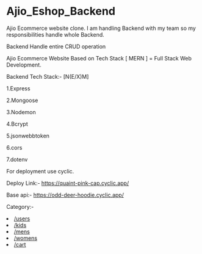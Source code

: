 # Ajio_Eshop_Backend

Ajio Ecommerce website clone. I am handling Backend with my team so my responsibilities handle whole Backend.

Backend Handle entire CRUD operation 

Ajio Ecommerce Website Based on Tech Stack [ MERN ] = Full Stack Web Development.

Backend Tech Stack:- [N(E/X)M]

1.Express

2.Mongoose

3.Nodemon

4.Bcrypt

5.jsonwebbtoken

6.cors

7.dotenv

For deployment use cyclic.

Deploy Link:- https://quaint-pink-cap.cyclic.app/

Base api:- https://odd-deer-hoodie.cyclic.app/

Category:- 
    </br>
             <li> <a href="https://quaint-pink-cap.cyclic.app/users">/users</a> </br></li>
             <li> <a href="https://quaint-pink-cap.cyclic.app/kids"> /kids</a> </br></li>
             <li> <a href="https://quaint-pink-cap.cyclic.app/mens"> /mens</a> </br></li>
             <li> <a href="https://quaint-pink-cap.cyclic.app/womens"> /womens</a> </br></li>
             <li> <a href="https://quaint-pink-cap.cyclic.app/cart"> /cart</a> </br></li>
